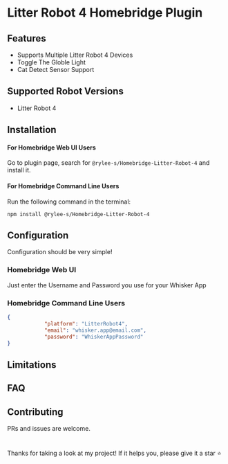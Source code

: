 # Litter Robot 4 Homebridge Plugin

## Features
- Supports Multiple Litter Robot 4 Devices
- Toggle The Globle Light
- Cat Detect Sensor Support


## Supported Robot Versions
- Litter Robot 4

## Installation

#### For Homebridge Web UI Users
Go to plugin page, search for `@rylee-s/Homebridge-Litter-Robot-4` and install it.

#### For Homebridge Command Line Users

Run the following command in the terminal:
```
npm install @rylee-s/Homebridge-Litter-Robot-4
```


## Configuration

Configuration should be very simple!

### Homebridge Web UI 
Just enter the Username and Password you use for your Whisker App

### Homebridge Command Line Users

```json
{
            "platform": "LitterRobot4",
            "email": "whisker.app@email.com",
            "password": "WhiskerAppPassword"
}
```

## Limitations

## FAQ


## Contributing
PRs and issues are welcome.

# 
Thanks for taking a look at my project! If it helps you, please give it a star ⭐️
